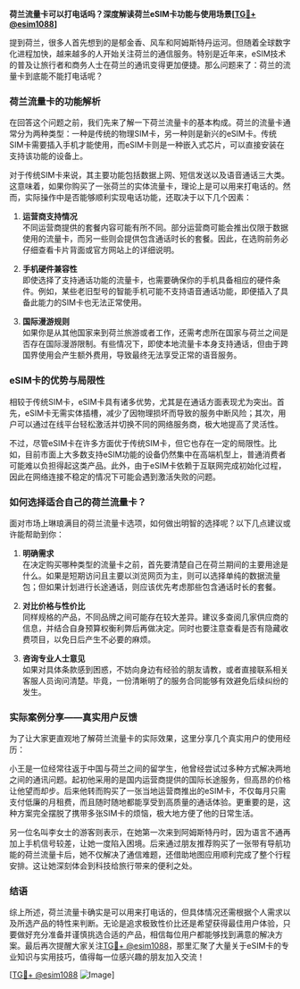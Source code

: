 **荷兰流量卡可以打电话吗？深度解读荷兰eSIM卡功能与使用场景[[TG💪+ @esim1088](https://t.me/s/esim1088)]**

提到荷兰，很多人首先想到的是郁金香、风车和阿姆斯特丹运河。但随着全球数字化进程加快，越来越多的人开始关注荷兰的通信服务。特别是近年来，eSIM技术的普及让旅行者和商务人士在荷兰的通讯变得更加便捷。那么问题来了：荷兰的流量卡到底能不能打电话呢？

### 荷兰流量卡的功能解析

在回答这个问题之前，我们先来了解一下荷兰流量卡的基本构成。荷兰的流量卡通常分为两种类型：一种是传统的物理SIM卡，另一种则是新兴的eSIM卡。传统SIM卡需要插入手机才能使用，而eSIM卡则是一种嵌入式芯片，可以直接安装在支持该功能的设备上。

对于传统SIM卡来说，其主要功能包括数据上网、短信发送以及语音通话三大类。这意味着，如果你购买了一张荷兰的实体流量卡，理论上是可以用来打电话的。然而，实际操作中是否能够顺利实现电话功能，还取决于以下几个因素：

1. **运营商支持情况**  
   不同运营商提供的套餐内容可能有所不同。部分运营商可能会推出仅限于数据使用的流量卡，而另一些则会提供包含通话时长的套餐。因此，在选购前务必仔细查看卡片背面或官方网站上的详细说明。

2. **手机硬件兼容性**  
 即使选择了支持通话功能的流量卡，也需要确保你的手机具备相应的硬件条件。例如，某些老旧型号的智能手机可能不支持语音通话功能，即便插入了具备此能力的SIM卡也无法正常使用。

3. **国际漫游规则**  
 如果你是从其他国家来到荷兰旅游或者工作，还需考虑所在国家与荷兰之间是否存在国际漫游限制。有些情况下，即使本地流量卡本身支持通话，但由于跨国界使用会产生额外费用，导致最终无法享受正常的语音服务。

### eSIM卡的优势与局限性

相较于传统SIM卡，eSIM卡具有诸多优势，尤其是在通话方面表现尤为突出。首先，eSIM卡无需实体插槽，减少了因物理损坏而导致的服务中断风险；其次，用户可以通过在线平台轻松激活并切换不同的网络服务商，极大地提高了灵活性。

不过，尽管eSIM卡在许多方面优于传统SIM卡，但它也存在一定的局限性。比如，目前市面上大多数支持eSIM功能的设备仍然集中在高端机型上，普通消费者可能难以负担得起这类产品。此外，由于eSIM卡依赖于互联网完成初始化过程，因此在网络连接不稳定的情况下可能会遇到激活失败的问题。

### 如何选择适合自己的荷兰流量卡？

面对市场上琳琅满目的荷兰流量卡选项，如何做出明智的选择呢？以下几点建议或许能帮助到你：

1. **明确需求**  
 在决定购买哪种类型的流量卡之前，首先要清楚自己在荷兰期间的主要用途是什么。如果是短期访问且主要以浏览网页为主，则可以选择单纯的数据流量包；但如果计划进行长途通话，则应该优先考虑那些包含通话时长的套餐。

2. **对比价格与性价比**  
 同样规格的产品，不同品牌之间可能存在较大差异。建议多查阅几家供应商的信息，并结合自身预算权衡利弊后再做决定。同时也要注意查看是否有隐藏收费项目，以免日后产生不必要的麻烦。

3. **咨询专业人士意见**  
 如果对具体条款感到困惑，不妨向身边有经验的朋友请教，或者直接联系相关客服人员询问清楚。毕竟，一份清晰明了的服务合同能够有效避免后续纠纷的发生。

### 实际案例分享——真实用户反馈

为了让大家更直观地了解荷兰流量卡的实际效果，这里分享几个真实用户的使用经历：

小王是一位经常往返于中国与荷兰之间的留学生，他曾经尝试过多种方式解决两地之间的通讯问题。起初他采用的是国内运营商提供的国际长途服务，但高昂的价格让他望而却步。后来他转而购买了一张当地运营商推出的eSIM卡，不仅每月只需支付低廉的月租费，而且随时随地都能享受到高质量的通话体验。更重要的是，这种方案完全摆脱了携带多张SIM卡的烦恼，极大地方便了他的日常生活。

另一位名叫李女士的游客则表示，在她第一次来到阿姆斯特丹时，因为语言不通再加上手机信号较差，让她一度陷入困境。后来通过朋友推荐购买了一张带有导航功能的荷兰流量卡后，她不仅解决了通信难题，还借助地图应用顺利完成了整个行程安排。这让她深刻体会到科技给旅行带来的便利之处。

### 结语

综上所述，荷兰流量卡确实是可以用来打电话的，但具体情况还需根据个人需求以及所选产品的特性来判断。无论是追求极致性价比还是希望获得最佳用户体验，只要做好充分准备并谨慎挑选合适的产品，相信每位用户都能够找到满意的解决方案。最后再次提醒大家关注[TG💪+ @esim1088](https://t.me/s/esim1088)，那里汇聚了大量关于eSIM卡的专业知识与实用技巧，值得每一位感兴趣的朋友加入交流！

[[TG💪+ @esim1088](https://t.me/s/esim1088) ![Image](https://i.postimg.cc/4NQfJmqS/Snipaste-2025-05-13-00-14-12.png)]